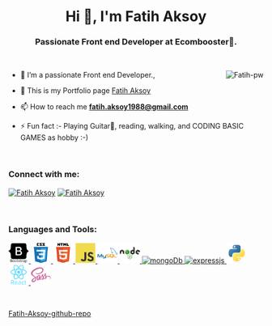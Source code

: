 <h1 align="center">Hi 👋, I'm Fatih Aksoy</h1>
<h3 align="center"> Passionate Front end Developer at Ecombooster🌟.</h3>

<br>

<p><img align="right" src="https://github.com/Adam-pw/Adam-pw/blob/main/animation_500_kxa883sd.gif" alt="Fatih-pw" /></p>

- 🌱 I’m a passionate Front end Developer.,

- 🌱 This is my Portfolio page  <a href="https://fatih-aksoy-dev.netlify.app/" target="blank">Fatih Aksoy</a>

- 📫 How to reach me **fatih.aksoy1988@gmail.com**

- ⚡ Fun fact :- Playing Guitar🎵, reading, walking, and CODING BASIC GAMES as hobby :-)

<br>

<h3 align="left">Connect with me:</h3>
<p align="left">
  <a href="https://www.linkedin.com/in/dev-fatih-aksoy/" target="blank"><img align="center"
      src="https://raw.githubusercontent.com/rahuldkjain/github-profile-readme-generator/master/src/images/icons/Social/linked-in-alt.svg"
      alt="Fatih Aksoy" height="30" width="40" /></a>
  <a href="https://www.facebook.com/profile.php?id=100003570793324" target="blank"><img align="center"
      src="https://raw.githubusercontent.com/rahuldkjain/github-profile-readme-generator/master/src/images/icons/Social/facebook.svg"
      alt="Fatih Aksoy" height="30" width="40" /></a>
</p>

<br>

<h3 align="left">Languages and Tools:</h3>
<p align="left">

<a href="https://getbootstrap.com" target="_blank" rel="noreferrer">
    <img src="https://raw.githubusercontent.com/devicons/devicon/master/icons/bootstrap/bootstrap-plain-wordmark.svg"
      alt="bootstrap" width="40" height="40" /> </a> 
      <a href="https://www.w3schools.com/css/" target="_blank"
    rel="noreferrer"> <img
      src="https://raw.githubusercontent.com/devicons/devicon/master/icons/css3/css3-original-wordmark.svg" alt="css3"
      width="40" height="40" /> </a> <a href="https://www.w3.org/html/" target="_blank" rel="noreferrer"> <img
      src="https://raw.githubusercontent.com/devicons/devicon/master/icons/html5/html5-original-wordmark.svg"
      alt="html5" width="40" height="40" /> </a>  <a href="https://developer.mozilla.org/en-US/docs/Web/JavaScript" target="_blank"
    rel="noreferrer"> <img
      src="https://raw.githubusercontent.com/devicons/devicon/master/icons/javascript/javascript-original.svg"
      alt="javascript" width="40" height="40" /> </a> <a href="https://www.mysql.com/" target="_blank" rel="noreferrer"> <img
      src="https://raw.githubusercontent.com/devicons/devicon/master/icons/mysql/mysql-original-wordmark.svg"
      alt="mysql" width="40" height="40" /> </a> </a> <a href="https://nodejs.org" target="_blank" rel="noreferrer"> <img
      src="https://raw.githubusercontent.com/devicons/devicon/master/icons/nodejs/nodejs-original-wordmark.svg"
      alt="nodejs" width="40" height="40" /> </a> <a href="https://www.mongodb.com/" target="_blank" rel="noreferrer">
    <img
      src="https://repvue.imgix.net/a9yxc48y3ay5dm2udzwizc2bdyph"
      alt="mongoDb" width="40" height="40" /> </a> <a href="https://expressjs.com/" target="_blank"
    rel="noreferrer"> <img
      src="https://initialcommit.com/img/initialcommit/beginners-guide-to-using-express-js-and-node-js-framework.png" alt="expressjs"
      width="40" height="40" /> </a> <a href="https://www.python.org" target="_blank" rel="noreferrer"> <img
      src="https://raw.githubusercontent.com/devicons/devicon/master/icons/python/python-original.svg" alt="python"
      width="40" height="40" /> </a> <a href="https://reactjs.org/" target="_blank" rel="noreferrer"> <img
      src="https://raw.githubusercontent.com/devicons/devicon/master/icons/react/react-original-wordmark.svg"
      alt="react" width="40" height="40" /> </a> <a href="https://sass-lang.com" target="_blank" rel="noreferrer"> <img
      src="https://raw.githubusercontent.com/devicons/devicon/master/icons/sass/sass-original.svg" alt="sass" width="40"
      height="40" /> </a> </p>

<br>

[Fatih-Aksoy-github-repo](https://github.com/fatih-aksoy?tab=repositories&q=&type=&language=&sort=stargazers)
